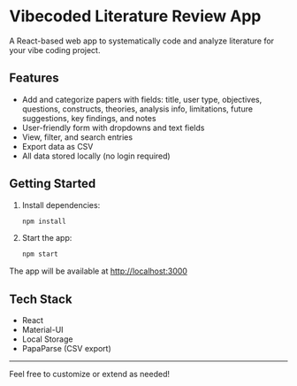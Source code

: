 # Vibecoded Literature Review App

A React-based web app to systematically code and analyze literature for your vibe coding project.

## Features
- Add and categorize papers with fields: title, user type, objectives, questions, constructs, theories, analysis info, limitations, future suggestions, key findings, and notes
- User-friendly form with dropdowns and text fields
- View, filter, and search entries
- Export data as CSV
- All data stored locally (no login required)

## Getting Started

1. Install dependencies:
   ```bash
   npm install
   ```
2. Start the app:
   ```bash
   npm start
   ```

The app will be available at [http://localhost:3000](http://localhost:3000)

## Tech Stack
- React
- Material-UI
- Local Storage
- PapaParse (CSV export)

---

Feel free to customize or extend as needed!
